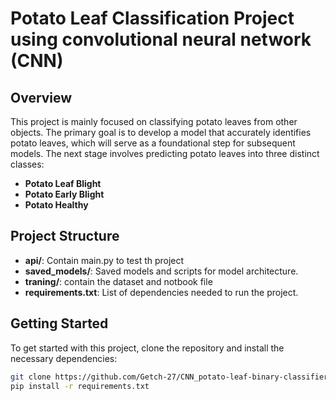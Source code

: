 # Potato Leaf Classification Project using convolutional neural network (CNN)

## Overview

This project is mainly focused on classifying potato leaves from other objects. The primary goal is to develop a model that accurately identifies potato leaves, which will serve as a foundational step for subsequent models. The next stage involves predicting potato leaves into three distinct classes:

- **Potato Leaf Blight**
- **Potato Early Blight**
- **Potato Healthy**

## Project Structure

- **api/**:  Contain main.py to test th project
- **saved_models/**: Saved models and scripts for model architecture.
- **traning/**: contain the dataset and notbook file 
- **requirements.txt**: List of dependencies needed to run the project.

## Getting Started

To get started with this project, clone the repository and install the necessary dependencies:

```bash
git clone https://github.com/Getch-27/CNN_potato-leaf-binary-classifier.git
pip install -r requirements.txt

